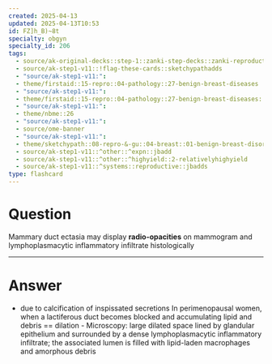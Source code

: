 ```yaml
---
created: 2025-04-13
updated: 2025-04-13T10:53
id: FZ]h_B)~8t
specialty: obgyn
specialty_id: 206
tags:
  - source/ak-original-decks::step-1::zanki-step-decks::zanki-reproductive::reproductive-pathology
  - source/ak-step1-v11::!flag-these-cards::sketchypathadds
  - "source/ak-step1-v11:": 
  - theme/firstaid::15-repro::04-pathology::27-benign-breast-diseases
  - "source/ak-step1-v11:": 
  - theme/firstaid::15-repro::04-pathology::27-benign-breast-diseases::inflammatory::mammary-duct-ectasia
  - "source/ak-step1-v11:": 
  - theme/nbme::26
  - "source/ak-step1-v11:": 
  - source/ome-banner
  - "source/ak-step1-v11:": 
  - theme/sketchypath::08-repro-&-gu::04-breast::01-benign-breast-disorders
  - source/ak-step1-v11::^other::^expn::jbadd
  - source/ak-step1-v11::^other::^highyield::2-relativelyhighyield
  - source/ak-step1-v11::^systems::reproductive::jbadds
type: flashcard
---
```


# Question
Mammary duct ectasia may display **radio-opacities** on mammogram and lymphoplasmacytic inflammatory infiltrate histologically

---

# Answer
* due to calcification of inspissated secretions  In perimenopausal women, when a lactiferous duct becomes blocked and accumulating lipid and debris == dilation  - Microscopy: large dilated space lined by glandular epithelium and surrounded by a dense lymphoplasmacytic inflammatory infiltrate; the associated lumen is filled with lipid-laden macrophages and amorphous debris